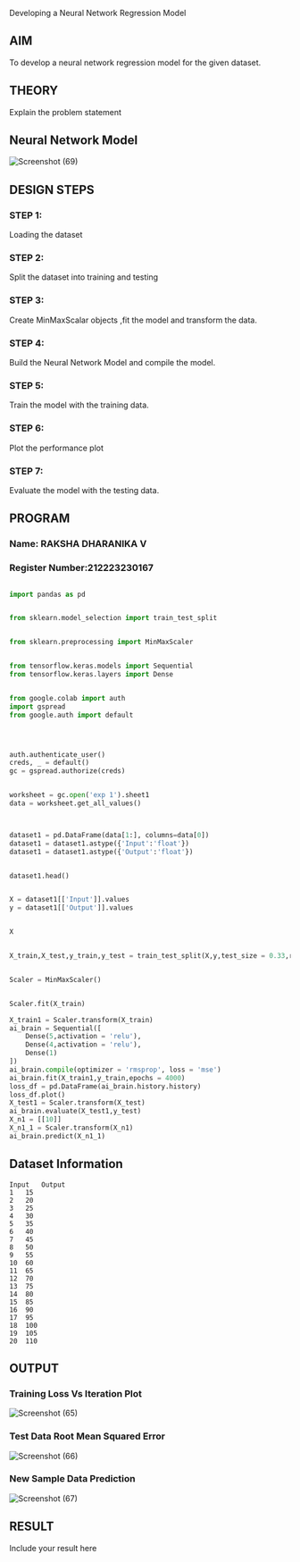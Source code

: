  Developing a Neural Network Regression Model

## AIM

To develop a neural network regression model for the given dataset.

## THEORY

Explain the problem statement

## Neural Network Model
![Screenshot (69)](https://github.com/rakshadharanika/basic-nn-model/assets/149348380/d4623612-9b2d-41a9-8287-82043adf3545)



## DESIGN STEPS

### STEP 1:

Loading the dataset

### STEP 2:

Split the dataset into training and testing

### STEP 3:

Create MinMaxScalar objects ,fit the model and transform the data.

### STEP 4:

Build the Neural Network Model and compile the model.

### STEP 5:

Train the model with the training data.

### STEP 6:

Plot the performance plot

### STEP 7:

Evaluate the model with the testing data.

## PROGRAM
### Name: RAKSHA DHARANIKA V
### Register Number:212223230167
```python

import pandas as pd


from sklearn.model_selection import train_test_split


from sklearn.preprocessing import MinMaxScaler


from tensorflow.keras.models import Sequential
from tensorflow.keras.layers import Dense


from google.colab import auth
import gspread
from google.auth import default




auth.authenticate_user()
creds, _ = default()
gc = gspread.authorize(creds)


worksheet = gc.open('exp 1').sheet1
data = worksheet.get_all_values()



dataset1 = pd.DataFrame(data[1:], columns=data[0])
dataset1 = dataset1.astype({'Input':'float'})
dataset1 = dataset1.astype({'Output':'float'})


dataset1.head()


X = dataset1[['Input']].values
y = dataset1[['Output']].values


X


X_train,X_test,y_train,y_test = train_test_split(X,y,test_size = 0.33,random_state = 33)


Scaler = MinMaxScaler()


Scaler.fit(X_train)

X_train1 = Scaler.transform(X_train)
ai_brain = Sequential([
    Dense(5,activation = 'relu'),
    Dense(4,activation = 'relu'),
    Dense(1)
])
ai_brain.compile(optimizer = 'rmsprop', loss = 'mse')
ai_brain.fit(X_train1,y_train,epochs = 4000)
loss_df = pd.DataFrame(ai_brain.history.history)
loss_df.plot()
X_test1 = Scaler.transform(X_test)
ai_brain.evaluate(X_test1,y_test)
X_n1 = [[10]]
X_n1_1 = Scaler.transform(X_n1)
ai_brain.predict(X_n1_1)

```
## Dataset Information
```
Input	Output
1	15
2	20
3	25
4	30
5	35
6	40
7	45
8	50
9	55
10	60
11	65
12	70
13	75
14	80
15	85
16	90
17	95
18	100
19	105
20	110

```
## OUTPUT

### Training Loss Vs Iteration Plot

![Screenshot (65)](https://github.com/rakshadharanika/basic-nn-model/assets/149348380/7b23e7a7-993b-4134-90e1-46543653efcb)


### Test Data Root Mean Squared Error

![Screenshot (66)](https://github.com/rakshadharanika/basic-nn-model/assets/149348380/01e98642-42ba-49c9-bdb2-56518d4c75b3)


### New Sample Data Prediction

![Screenshot (67)](https://github.com/rakshadharanika/basic-nn-model/assets/149348380/a5b948f7-8e9a-4118-a899-3531f1019581)


## RESULT

Include your result here
